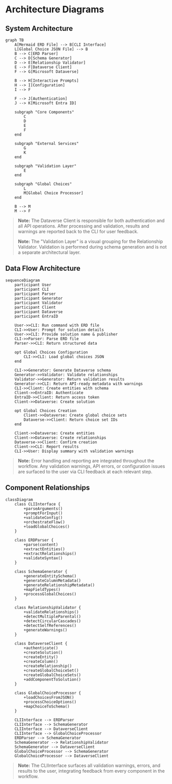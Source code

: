 # Architecture Diagrams

## System Architecture

```mermaid
graph TB
    A[Mermaid ERD File] --> B[CLI Interface]
    L[Global Choice JSON File] --> B
    B --> C[ERD Parser]
    C --> D[Schema Generator]
    D --> E[Relationship Validator]
    E --> F[Dataverse Client]
    F --> G[Microsoft Dataverse]
    
    B --> H[Interactive Prompts]
    H --> I[Configuration]
    I --> F
    
    F --> J[Authentication]
    J --> K[Microsoft Entra ID]
    
    subgraph "Core Components"
        C
        D
        E
        F
    end
    
    subgraph "External Services"
        G
        K
    end
    
    subgraph "Validation Layer"
        E
    end
    
    subgraph "Global Choices"
        L
        M[Global Choice Processor]
    end
    
    B --> M
    M --> F
```

> **Note:** The Dataverse Client is responsible for both authentication and all API operations. After processing and validation, results and warnings are reported back to the CLI for user feedback.
>
> **Note:** The "Validation Layer" is a visual grouping for the Relationship Validator. Validation is performed during schema generation and is not a separate architectural layer.

## Data Flow Architecture

```mermaid
sequenceDiagram
    participant User
    participant CLI
    participant Parser
    participant Generator
    participant Validator
    participant Client
    participant Dataverse
    participant EntraID

    User->>CLI: Run command with ERD file
    CLI->>User: Prompt for solution details
    User->>CLI: Provide solution name & publisher
    CLI->>Parser: Parse ERD file
    Parser->>CLI: Return structured data
    
    opt Global Choices Configuration
        CLI->>CLI: Load global choices JSON
    end
    
    CLI->>Generator: Generate Dataverse schema
    Generator->>Validator: Validate relationships
    Validator->>Generator: Return validation results
    Generator->>CLI: Return API-ready metadata with warnings
    CLI->>Client: Create entities with schema
    Client->>EntraID: Authenticate
    EntraID->>Client: Return access token
    Client->>Dataverse: Create solution
    
    opt Global Choices Creation
        Client->>Dataverse: Create global choice sets
        Dataverse->>Client: Return choice set IDs
    end
    
    Client->>Dataverse: Create entities
    Client->>Dataverse: Create relationships
    Dataverse->>Client: Confirm creation
    Client->>CLI: Report results
    CLI->>User: Display summary with validation warnings
```

> **Note:** Error handling and reporting are integrated throughout the workflow. Any validation warnings, API errors, or configuration issues are surfaced to the user via CLI feedback at each relevant step.

## Component Relationships

```mermaid
classDiagram
    class CLIInterface {
        +parseArguments()
        +promptForInput()
        +validateConfig()
        +orchestrateFlow()
        +loadGlobalChoices()
    }
    
    class ERDParser {
        +parse(content)
        +extractEntities()
        +extractRelationships()
        +validateSyntax()
    }
    
    class SchemaGenerator {
        +generateEntitySchema()
        +generateColumnMetadata()
        +generateRelationshipMetadata()
        +mapFieldTypes()
        +processGlobalChoices()
    }
    
    class RelationshipValidator {
        +validateRelationships()
        +detectMultipleParental()
        +detectCircularCascades()
        +detectSelfReferences()
        +generateWarnings()
    }
    
    class DataverseClient {
        +authenticate()
        +createSolution()
        +createEntity()
        +createColumn()
        +createRelationship()
        +createGlobalChoiceSet()
        +createGlobalChoiceSets()
        +addComponentToSolution()
    }
    
    class GlobalChoiceProcessor {
        +loadChoicesFromJSON()
        +processChoiceOptions()
        +mapChoiceToSchema()
    }
    
    CLIInterface --> ERDParser
    CLIInterface --> SchemaGenerator
    CLIInterface --> DataverseClient
    CLIInterface --> GlobalChoiceProcessor
    ERDParser --> SchemaGenerator
    SchemaGenerator --> RelationshipValidator
    SchemaGenerator --> DataverseClient
    GlobalChoiceProcessor --> SchemaGenerator
    GlobalChoiceProcessor --> DataverseClient
```

> **Note:** The CLIInterface surfaces all validation warnings, errors, and results to the user, integrating feedback from every component in the workflow.
